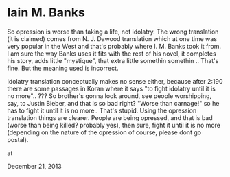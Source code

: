 # Iain M. Banks
So opression is worse than taking a life, not idolatry. The wrong translation (it is claimed) comes from N. J. Dawood translation which at one time was very popular in the West and that's probably where I. M. Banks took it from. I am sure the way Banks uses it  fits with the rest of his novel, it completes his story, adds little "mystique", that extra little somethin somethin .. That's fine. But the meaning used  is incorrect.

Idolatry translation conceptually makes no sense either, because after 2:190 there are some passages in Koran where it says "to fight idolatry until it is no more".. ??? So brother's gonna look around, see people worshipping, say, to Justin Bieber, and that is so bad right? "Worse than carnage!" so he has to fight it until it is no more.. That's stupid. Using the opression translation things are clearer. People are being opressed, and that is bad (worse than being killed? probably yes), then sure,  fight it until it is no more (depending on the nature of the opression of course, please dont go postal).








at

December 21, 2013















